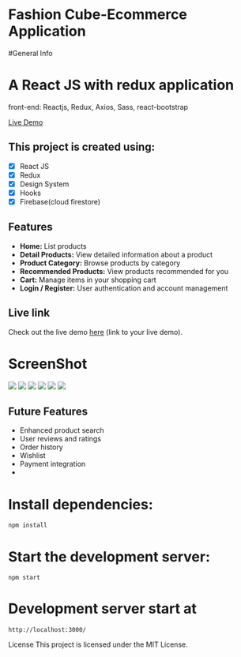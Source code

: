 # Fashion Cube-Ecommerce Application

#General Info
<h1>A React JS with redux application</h1>
front-end: Reactjs, Redux, Axios, Sass, react-bootstrap

[Live Demo](https://quintuslabs.github.io/fashion-cube)

## This project is created using:

- [x] React JS
- [x] Redux
- [x] Design System
- [x] Hooks
- [x] Firebase(cloud firestore)

## Features
- **Home:** List products
- **Detail Products:** View detailed information about a product
- **Product Category:** Browse products by category
- **Recommended Products:** View products recommended for you
- **Cart:** Manage items in your shopping cart
- **Login / Register:** User authentication and account management

## Live link
Check out the live demo [here](#) (link to your live demo).


# ScreenShot
<img src="screen/screen1.png">
<img src="screen/screen2.png">
<img src="screen/screen3.png">
<img src="screen/screen4.png">
<img src="screen/screen5.png">
<img src="screen/screen6.png">

## Future Features

- Enhanced product search
- User reviews and ratings
- Order history
- Wishlist
- Payment integration
- 
# Install dependencies:
```npm install```

# Start the development server:

```npm start```

# Development server start at

```http://localhost:3000/```

License
This project is licensed under the MIT License.
